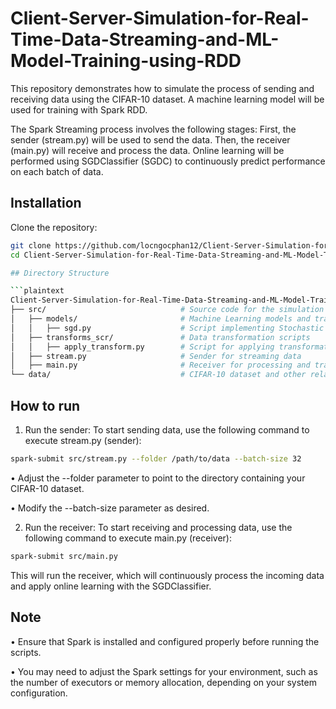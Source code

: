# Client-Server-Simulation-for-Real-Time-Data-Streaming-and-ML-Model-Training-using-RDD

This repository demonstrates how to simulate the process of sending and receiving data using the CIFAR-10 dataset. A machine learning model will be used for training with Spark RDD.

The Spark Streaming process involves the following stages: First, the sender (stream.py) will be used to send the data. Then, the receiver (main.py) will receive and process the data. Online learning will be performed using SGDClassifier (SGDC) to continuously predict performance on each batch of data.

## Installation

Clone the repository:
   ```bash
   git clone https://github.com/locngocphan12/Client-Server-Simulation-for-Real-Time-Data-Streaming-and-ML-Model-Training-using-RDD.git
   cd Client-Server-Simulation-for-Real-Time-Data-Streaming-and-ML-Model-Training-using-RDD

## Directory Structure

```plaintext
Client-Server-Simulation-for-Real-Time-Data-Streaming-and-ML-Model-Training-using-RDD/
├── src/                              # Source code for the simulation
│   ├── models/                       # Machine Learning models and training scripts
│   │   ├── sgd.py                    # Script implementing Stochastic Gradient Descent for online learning
│   ├── transforms_scr/               # Data transformation scripts
│   │   ├── apply_transform.py        # Script for applying transformations to data before streaming (Currently not used, but will be updated in the future)
│   ├── stream.py                     # Sender for streaming data
│   ├── main.py                       # Receiver for processing and training
└── data/                             # CIFAR-10 dataset and other related data

```

## How to run

1. Run the sender:
To start sending data, use the following command to execute stream.py (sender):
  ```bash
  spark-submit src/stream.py --folder /path/to/data --batch-size 32
  ```
• Adjust the --folder parameter to point to the directory containing your CIFAR-10 dataset.

• Modify the --batch-size parameter as desired.

2. Run the receiver:
To start receiving and processing data, use the following command to execute main.py (receiver):
  ```bash
  spark-submit src/main.py
  ```
This will run the receiver, which will continuously process the incoming data and apply online learning with the SGDClassifier.
## Note

• Ensure that Spark is installed and configured properly before running the scripts.

• You may need to adjust the Spark settings for your environment, such as the number of executors or memory allocation, depending on your system configuration.


